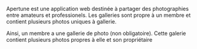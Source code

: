 Apertune est une application web destinée à partager des photographies entre amateurs et professionels.
Les galleries sont propre à un membre et contient plusieurs photos uniques à gallerie.

Ainsi, un membre a une gallerie de photo (non obligatoire). Cette galerie contient plusieurs photos propres à elle et son propriétaire


